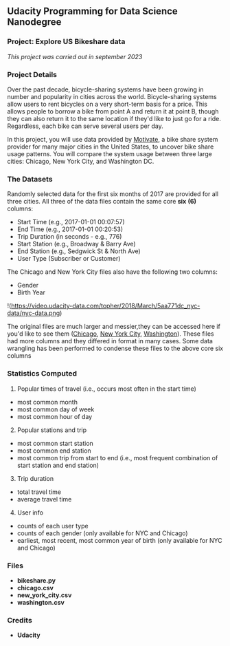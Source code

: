 ## Udacity Programming for Data Science Nanodegree

### Project: Explore US Bikeshare data
_This project was carried out in september 2023_

### Project Details
Over the past decade, bicycle-sharing systems have been growing in number and popularity in cities across the world. Bicycle-sharing systems allow users to rent bicycles on a very short-term basis for a price. This allows people to borrow a bike from point A and return it at point B, though they can also return it to the same location if they'd like to just go for a ride. Regardless, each bike can serve several users per day.

In this project, you will use data provided by [Motivate](https://motivateco.com/), a bike share system provider for many major cities in the United States, to uncover bike share usage patterns. You will compare the system usage between three large cities: Chicago, New York City, and Washington DC.

### The Datasets
Randomly selected data for the first six months of 2017 are provided for all three cities. 
All three of the data files contain the same core **six** **(6)** columns:

* Start Time (e.g., 2017-01-01 00:07:57)
* End Time (e.g., 2017-01-01 00:20:53)
* Trip Duration (in seconds - e.g., 776)
* Start Station (e.g., Broadway & Barry Ave)
* End Station (e.g., Sedgwick St & North Ave)
* User Type (Subscriber or Customer)

The Chicago and New York City files also have the following two columns:

* Gender
* Birth Year

!(https://video.udacity-data.com/topher/2018/March/5aa771dc_nyc-data/nyc-data.png)

The original files are much larger and messier,they can be accessed here if you'd like to see them ([Chicago](https://divvybikes.com/system-data), [New York City](https://citibikenyc.com/system-data), [Washington](https://capitalbikeshare.com/system-data)). 
These files had more columns and they differed in format in many cases. Some data wrangling has been performed to condense these files to the above core six columns

### Statistics Computed
1. Popular times of travel (i.e., occurs most often in the start time)

* most common month
* most common day of week
* most common hour of day

2. Popular stations and trip

* most common start station
* most common end station
* most common trip from start to end (i.e., most frequent combination of start station and end station)

3. Trip duration

* total travel time
* average travel time

4. User info

* counts of each user type
* counts of each gender (only available for NYC and Chicago)
* earliest, most recent, most common year of birth (only available for NYC and Chicago)

### Files
* **bikeshare.py**
* **chicago.csv**
* **new_york_city.csv**
* **washington.csv**

### Credits
* **Udacity**

